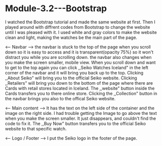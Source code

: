# Module-3.2---Bootstrap

I watched the Bootstrap tutorial and made the same website at first.
 Then I played around with diffrent codes from Bootstrap to change the website until I was pleased with it.
 I used white and gray colors to make the website clean and light, making the watches be the main part of the page.

<-- Navbar -->
the navbar is stuck to the top of the page when you scroll down so it is easy to access and it is transparent(opacity 75%) so it won't distract you while you are scrolling down.
the navbar also changes when you make the screen smaller, mobile view.
When you scroll down and want to get to the top again you can click ,,Seiko Watches Iceland" in the left corner of the navbar and it will bring you back up to the top.
Clicking ,,About Seiko" will bring you to the official Seiko website.
Clicking ,,Retailers" will bring you down to the bottom of the page where there are Cards with retail stores located in Iceland.
The ,,website" button inside the Cards transfers you to there online store.
Clicking the ,,Collection" button in the navbar brings you also to the offical Seiko website.

<-- Main content -->
It has the text on the left side of the container and the image on the right side.
I had trouble getting the Image to go above the text when you make the screen smaller. It just disappears, and couldn't find the code to fix it.
The ,,Buy Now" button transfers you to the official Seiko website to that specific watch.

<-- Logo / Footer -->
I put the Seiko logo in the footer of the page.
